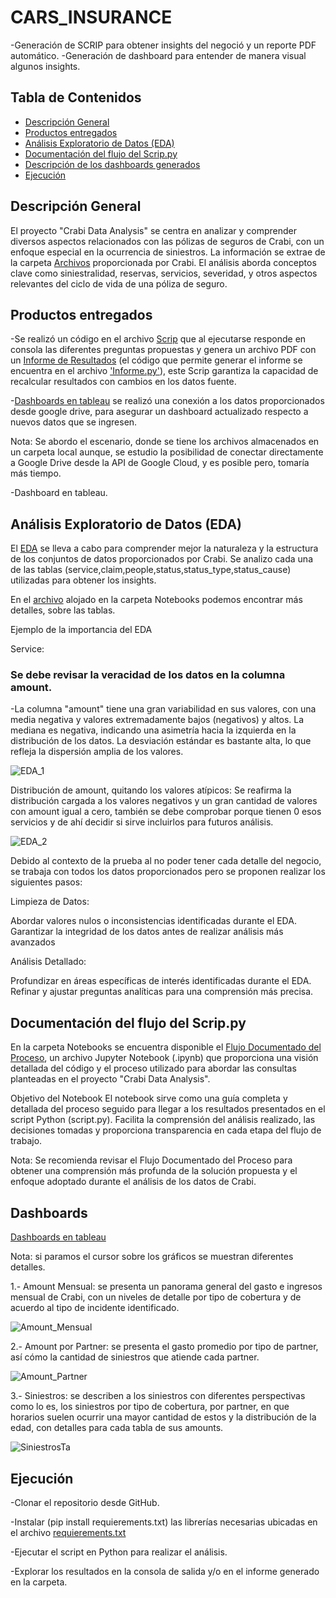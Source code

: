 # CARS_INSURANCE
-Generación de SCRIP para obtener insights del negoció y un reporte PDF automático.
-Generación de dashboard para entender de manera visual algunos insights.

## Tabla de Contenidos
- [Descripción General](#descripción-general)
- [Productos entregados](#productos-entregados)
- [Análisis Exploratorio de Datos (EDA)](#análisis-exploratorio-de-datos-(EDA))
- [Documentación del flujo del Scrip.py](#documentación-del-flujo-del-scrip.py)
- [Descripción de los dashboards generados](#dashboards)
- [Ejecución](#Ejecución)


## Descripción General

El proyecto "Crabi Data Analysis" se centra en analizar y comprender diversos aspectos relacionados con las pólizas de seguros de Crabi, con un enfoque especial en la ocurrencia de siniestros. La información se extrae de la carpeta [Archivos](./Archivos/) proporcionada por Crabi. El análisis aborda conceptos clave como siniestralidad, reservas, servicios, severidad, y otros aspectos relevantes del ciclo de vida de una póliza de seguro.

## Productos entregados

-Se realizó un código en el archivo [Scrip](./Scrip.py) que al ejecutarse responde en consola las diferentes preguntas propuestas  y  genera un archivo PDF con un [Informe de Resultados](./informe.pdf) (el código que permite generar el informe se encuentra en el archivo ['Informe.py'](./Informe.py)), este Scrip garantiza la capacidad de recalcular resultados con cambios en los datos fuente. 

-[Dashboards en tableau](https://public.tableau.com/app/profile/benjam.n.n.ez/viz/PruebaTecnica_17014909748810/AmountMensual) se realizó una conexión a los datos proporcionados desde google drive, para asegurar un dashboard actualizado respecto a nuevos datos que se ingresen.

Nota: Se abordo el escenario, donde se tiene los archivos almacenados en un carpeta local aunque, se estudio la posibilidad de conectar directamente a Google Drive desde la API de Google Cloud, y es posible pero, tomaría más tiempo.
 

-Dashboard en tableau.

## Análisis Exploratorio de Datos (EDA)

El [EDA](./Notebooks/EDA.ipynb) se lleva a cabo para comprender mejor la naturaleza y la estructura de los conjuntos de datos proporcionados por Crabi. Se analizo cada una de las tablas (service,claim,people,status,status_type,status_cause) utilizadas para obtener los insights.

En el [archivo](./Notebooks/EDA.ipynb) alojado en la carpeta Notebooks podemos encontrar más detalles, sobre las tablas. 

Ejemplo de la importancia del EDA

Service:

### Se debe revisar la veracidad de los datos en la columna amount.
-La columna "amount" tiene una gran variabilidad en sus valores, con una media negativa y valores extremadamente bajos (negativos) y altos. La mediana es negativa, indicando una asimetría hacia la izquierda en la distribución de los datos. La desviación estándar es bastante alta, lo que refleja la dispersión amplia de los valores.

![EDA_1](./Graficos/EDA_Amount.png)

Distribución de amount, quitando los valores atípicos: Se reafirma la distribución cargada a los valores negativos y un gran cantidad de valores con amount igual a cero, también se debe comprobar porque tienen 0 esos servicios y de ahí decidir si sirve incluirlos para futuros análisis. 

![EDA_2](./Graficos/EDA_Amount2.png)


Debido al contexto de la prueba al no poder tener cada detalle del negocio, se trabaja con todos los datos  proporcionados pero se proponen realizar los siguientes pasos: 

Limpieza de Datos:

Abordar valores nulos o inconsistencias identificadas durante el EDA.
Garantizar la integridad de los datos antes de realizar análisis más avanzados

Análisis Detallado:

Profundizar en áreas específicas de interés identificadas durante el EDA.
Refinar y ajustar preguntas analíticas para una comprensión más precisa.

## Documentación del flujo del Scrip.py

En la carpeta Notebooks se encuentra disponible el [Flujo Documentado del Proceso](./Notebooks/Flujo_Documentado.ipynb), un archivo Jupyter Notebook (.ipynb) que proporciona una visión detallada del código y el proceso utilizado para abordar las consultas planteadas en el proyecto "Crabi Data Analysis".

Objetivo del Notebook
El notebook sirve como una guía completa y detallada del proceso seguido para llegar a los resultados presentados en el script Python (script.py). Facilita la comprensión del análisis realizado, las decisiones tomadas y proporciona transparencia en cada etapa del flujo de trabajo.

Nota: Se recomienda revisar el Flujo Documentado del Proceso para obtener una comprensión más profunda de la solución propuesta y el enfoque adoptado durante el análisis de los datos de Crabi.

## Dashboards

[Dashboards en tableau](https://public.tableau.com/app/profile/benjam.n.n.ez/viz/PruebaTecnica_17014909748810/AmountMensual)

Nota: si paramos el cursor sobre los gráficos se muestran diferentes detalles. 

1.- Amount Mensual: se presenta un panorama general del gasto e ingresos mensual de Crabi, con un niveles de detalle por tipo de cobertura y de acuerdo al tipo de incidente identificado. 

![Amount_Mensual](./Graficos/AmountMensual.png)

2.- Amount por Partner: se presenta el gasto promedio por tipo de partner, así cómo la cantidad de siniestros que atiende cada partner.

![Amount_Partner](./Graficos/AmountPartner.png)

3.- Siniestros: se describen a los siniestros con diferentes perspectivas como lo es, los siniestros por tipo de cobertura, por partner, en que horarios suelen ocurrir una mayor cantidad de estos y la distribución de la edad, con detalles para cada tabla de sus amounts. 

![SiniestrosTa](./Graficos/SiniestrosTa.png)

## Ejecución

-Clonar el repositorio desde GitHub.

-Instalar (pip install requierements.txt) las librerías necesarias ubicadas en el archivo [requierements.txt](./requirements.txt)

-Ejecutar el script en Python para realizar el análisis.

-Explorar los resultados en la consola de salida y/o en el informe generado en la carpeta.












